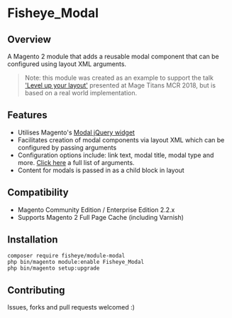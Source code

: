 # Fisheye_Modal

## Overview
A Magento 2 module that adds a reusable modal component that can be configured using layout XML arguments.

> Note: this module was created as an example to support the talk ['Level up your layout'](http://uk.magetitans.com/speakers/john-hughes/) presented at Mage Titans MCR 2018, but is based on a real world implementation.

## Features

* Utilises Magento's [Modal jQuery widget](https://devdocs.magento.com/guides/v2.2/javascript-dev-guide/widgets/widget_modal.html)
* Facilitates creation of modal components via layout XML which can be configured by passing arguments
* Configuration options include: link text, modal title, modal type and more.  [Click here](arguments.csv) a full list of arguments.
* Content for modals is passed in as a child block in layout

## Compatibility

* Magento Community Edition / Enterprise Edition 2.2.x
* Supports Magento 2 Full Page Cache (including Varnish)

## Installation

```
composer require fisheye/module-modal
php bin/magento module:enable Fisheye_Modal
php bin/magento setup:upgrade
```

## Contributing
Issues, forks and pull requests welcomed :)
